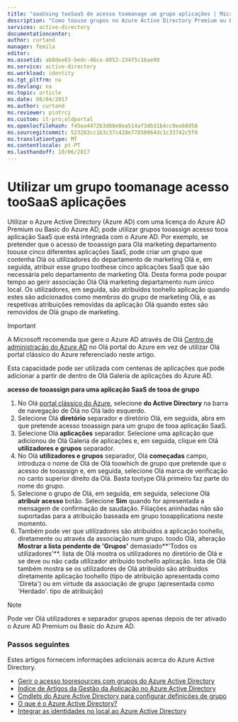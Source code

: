 ```yaml
---
title: "aaaUsing tooSaaS de acesso toomanage um grupo aplicações | Microsoft Docs"
description: "Como toouse grupos no Azure Active Directory Premium ou Basic tooassign acedam a aplicações de tooSaaS que estão integradas no Azure Active Directory."
services: active-directory
documentationcenter: 
author: curtand
manager: femila
editor: 
ms.assetid: ab8dee63-bedc-46ca-8852-234f5c16ae98
ms.service: active-directory
ms.workload: identity
ms.tgt_pltfrm: na
ms.devlang: na
ms.topic: article
ms.date: 08/04/2017
ms.author: curtand
ms.reviewer: piotrci
ms.custom: it-pro;oldportal
ms.openlocfilehash: f45ea4472b3d88e8ea514af3db31b4cc9ea68d58
ms.sourcegitcommit: 523283cc1b3c37c428e77850964dc1c33742c5f0
ms.translationtype: MT
ms.contentlocale: pt-PT
ms.lasthandoff: 10/06/2017
---
```

# <a name="using-a-group-toomanage-access-toosaas-applications"></a>Utilizar um grupo toomanage acesso tooSaaS aplicações
Utilizar o Azure Active Directory (Azure AD) com uma licença do Azure AD Premium ou Basic do Azure AD, pode utilizar grupos tooassign acesso tooa aplicação SaaS que está integrada com o Azure AD. Por exemplo, se pretender que o acesso de tooassign para Olá marketing departamento toouse cinco diferentes aplicações SaaS, pode criar um grupo que contenha Olá os utilizadores do departamento de marketing Olá e, em seguida, atribuir esse grupo toothese cinco aplicações SaaS que são necessária pelo departamento de marketing Olá. Desta forma pode poupar tempo ao gerir associação Olá Olá marketing departamento num único local. Os utilizadores, em seguida, são atribuídos toohello aplicação quando estes são adicionados como membros do grupo de marketing Olá, e as respetivas atribuições removidas da aplicação Olá quando estes são removidos de Olá grupo de marketing.

> [!IMPORTANT]
> A Microsoft recomenda que gere o Azure AD através de Olá [Centro de administração do Azure AD](https://aad.portal.azure.com) no Olá portal do Azure em vez de utilizar Olá portal clássico do Azure referenciado neste artigo. 

Esta capacidade pode ser utilizada com centenas de aplicações que pode adicionar a partir de dentro de Olá Galeria de aplicações do Azure AD.

**acesso de tooassign para uma aplicação SaaS de tooa de grupo**

1. No Olá [portal clássico do Azure](https://manage.windowsazure.com), selecione **do Active Directory** na barra de navegação de Olá no Olá lado esquerdo.
2. Selecione Olá **diretório** separador e diretório Olá, em seguida, abra em que pretende acesso tooassign para um grupo de tooa aplicação SaaS.
3. Selecione Olá **aplicações** separador. Selecione uma aplicação que adicionou de Olá Galeria de aplicações e, em seguida, clique em Olá **utilizadores e grupos** separador.
4. No Olá **utilizadores e grupos** separador, Olá **começadas** campo, introduza o nome de Olá de Olá toowhich de grupo que pretende que o acesso de tooassign e, em seguida, selecione Olá marca de verificação no canto superior direito da Olá. Basta tootype Olá primeiro faz parte do nome do grupo.
5. Selecione o grupo de Olá, em seguida, em seguida, selecione Olá **atribuir acesso** botão. Selecione **Sim** quando for apresentada a mensagem de confirmação de saudação. Filiações aninhadas não são suportadas para a atribuição baseada em grupo tooapplications neste momento.
6. Também pode ver que utilizadores são atribuídos a aplicação toohello, diretamente ou através da associação num grupo. toodo Olá, alteração **Mostrar a lista pendente de 'Grupos'** demasiado**'Todos os utilizadores'**. lista de Olá mostra os utilizadores no diretório de Olá e se deve ou não cada utilizador atribuído toohello aplicação. lista de Olá também mostra se os utilizadores de Olá atribuído são atribuídos diretamente aplicação toohello (tipo de atribuição apresentada como 'Direta') ou em virtude da associação de grupo (apresentada como 'Herdado'. tipo de atribuição)

> [!NOTE]
> Pode ver Olá utilizadores e separador grupos apenas depois de ter ativado o Azure AD Premium ou Basic do Azure AD.
>
>

### <a name="next-steps"></a>Passos seguintes
Estes artigos fornecem informações adicionais acerca do Azure Active Directory.

* [Gerir o acesso tooresources com grupos do Azure Active Directory](active-directory-manage-groups.md)
* [Índice de Artigos da Gestão da Aplicação no Azure Active Directory](active-directory-apps-index.md)
* [Cmdlets do Azure Active Directory para configurar definições de grupo](active-directory-accessmanagement-groups-settings-cmdlets.md)
* [O que é o Azure Active Directory?](active-directory-whatis.md)
* [Integrar as identidades no local ao Azure Active Directory](active-directory-aadconnect.md)
